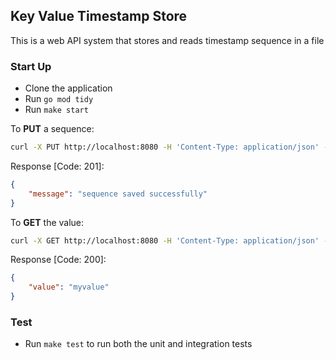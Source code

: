 ## Key Value Timestamp Store

This is a web API system that stores and reads timestamp sequence in a file <br />


### Start Up

* Clone the application
* Run `go mod tidy`
* Run `make start`

To <b>PUT</b> a sequence: 
```bash
curl -X PUT http://localhost:8080 -H 'Content-Type: application/json' -d '{"key": "mykey", "value": "myvalue", "timestamp" : 1673524092123456}'
```
Response [Code: 201]:
```json
{
    "message": "sequence saved successfully"
}
```

To <b>GET</b> the value:
```bash
curl -X GET http://localhost:8080 -H 'Content-Type: application/json' -d '{"key":"mykey", "timestamp": 1673524092123456}'
```
Response [Code: 200]:
```json
{
    "value": "myvalue"
}
```

### Test
* Run `make test` to run both the unit and integration tests